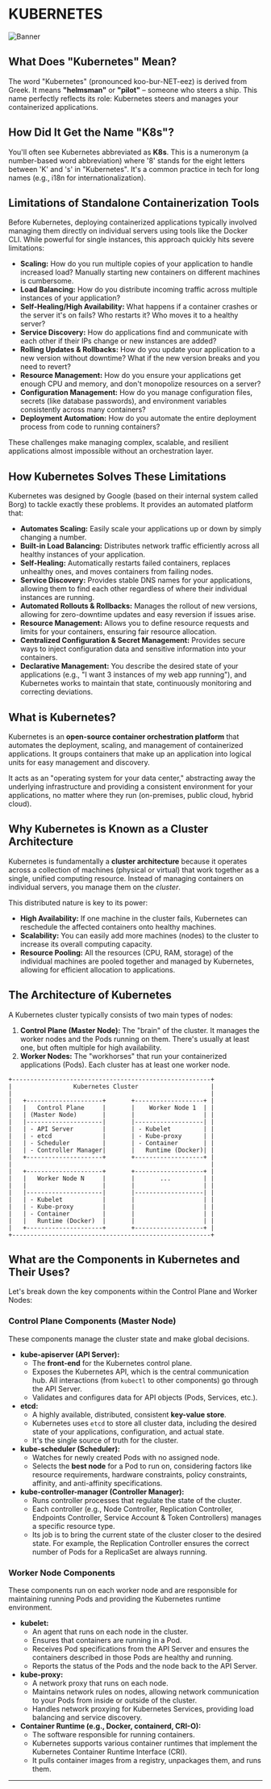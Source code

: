 # KUBERNETES

<img src="https://github.com/bhuvan-raj/Kubernetes-Openshift-Zero-to-Hero/blob/main/Introduction%20to%20K8s/assets/k8s.gif" alt="Banner" />


## What Does "Kubernetes" Mean?

The word "Kubernetes" (pronounced koo-bur-NET-eez) is derived from Greek. It means **"helmsman"** or **"pilot"** – someone who steers a ship. This name perfectly reflects its role: Kubernetes steers and manages your containerized applications.

## How Did It Get the Name "K8s"?

You'll often see Kubernetes abbreviated as **K8s**. This is a numeronym (a number-based word abbreviation) where '8' stands for the eight letters between 'K' and 's' in "Kubernetes". It's a common practice in tech for long names (e.g., i18n for internationalization).

## Limitations of Standalone Containerization Tools

Before Kubernetes, deploying containerized applications typically involved managing them directly on individual servers using tools like the Docker CLI. While powerful for single instances, this approach quickly hits severe limitations:

  * **Scaling:** How do you run multiple copies of your application to handle increased load? Manually starting new containers on different machines is cumbersome.
  * **Load Balancing:** How do you distribute incoming traffic across multiple instances of your application?
  * **Self-Healing/High Availability:** What happens if a container crashes or the server it's on fails? Who restarts it? Who moves it to a healthy server?
  * **Service Discovery:** How do applications find and communicate with each other if their IPs change or new instances are added?
  * **Rolling Updates & Rollbacks:** How do you update your application to a new version without downtime? What if the new version breaks and you need to revert?
  * **Resource Management:** How do you ensure your applications get enough CPU and memory, and don't monopolize resources on a server?
  * **Configuration Management:** How do you manage configuration files, secrets (like database passwords), and environment variables consistently across many containers?
  * **Deployment Automation:** How do you automate the entire deployment process from code to running containers?

These challenges make managing complex, scalable, and resilient applications almost impossible without an orchestration layer.

## How Kubernetes Solves These Limitations

Kubernetes was designed by Google (based on their internal system called Borg) to tackle exactly these problems. It provides an automated platform that:

  * **Automates Scaling:** Easily scale your applications up or down by simply changing a number.
  * **Built-in Load Balancing:** Distributes network traffic efficiently across all healthy instances of your application.
  * **Self-Healing:** Automatically restarts failed containers, replaces unhealthy ones, and moves containers from failing nodes.
  * **Service Discovery:** Provides stable DNS names for your applications, allowing them to find each other regardless of where their individual instances are running.
  * **Automated Rollouts & Rollbacks:** Manages the rollout of new versions, allowing for zero-downtime updates and easy reversion if issues arise.
  * **Resource Management:** Allows you to define resource requests and limits for your containers, ensuring fair resource allocation.
  * **Centralized Configuration & Secret Management:** Provides secure ways to inject configuration data and sensitive information into your containers.
  * **Declarative Management:** You describe the desired state of your applications (e.g., "I want 3 instances of my web app running"), and Kubernetes works to maintain that state, continuously monitoring and correcting deviations.

## What is Kubernetes?

Kubernetes is an **open-source container orchestration platform** that automates the deployment, scaling, and management of containerized applications. It groups containers that make up an application into logical units for easy management and discovery.

It acts as an "operating system for your data center," abstracting away the underlying infrastructure and providing a consistent environment for your applications, no matter where they run (on-premises, public cloud, hybrid cloud).

## Why Kubernetes is Known as a Cluster Architecture

Kubernetes is fundamentally a **cluster architecture** because it operates across a collection of machines (physical or virtual) that work together as a single, unified computing resource. Instead of managing containers on individual servers, you manage them on the *cluster*.

This distributed nature is key to its power:

  * **High Availability:** If one machine in the cluster fails, Kubernetes can reschedule the affected containers onto healthy machines.
  * **Scalability:** You can easily add more machines (nodes) to the cluster to increase its overall computing capacity.
  * **Resource Pooling:** All the resources (CPU, RAM, storage) of the individual machines are pooled together and managed by Kubernetes, allowing for efficient allocation to applications.

## The Architecture of Kubernetes

A Kubernetes cluster typically consists of two main types of nodes:

1.  **Control Plane (Master Node):** The "brain" of the cluster. It manages the worker nodes and the Pods running on them. There's usually at least one, but often multiple for high availability.
2.  **Worker Nodes:** The "workhorses" that run your containerized applications (Pods). Each cluster has at least one worker node.

<!-- end list -->

```
+-------------------------------------------------------+
|                 Kubernetes Cluster                    |
|                                                       |
|   +---------------------+       +-------------------+ |
|   |   Control Plane     |       |    Worker Node 1  | |
|   | (Master Node)       |       |                   | |
|   |---------------------|       |-------------------| |
|   | - API Server        |       | - Kubelet         | |
|   | - etcd              |       | - Kube-proxy      | |
|   | - Scheduler         |       | - Container       | |
|   | - Controller Manager|       |   Runtime (Docker)| |
|   +---------------------+       +-------------------+ |
|                                                       |
|   +---------------------+       +-------------------+ |
|   |   Worker Node N     |       |       ...         | |
|   |                     |       |                   | |
|   |---------------------|       |-------------------| |
|   | - Kubelet           |       |                   | |
|   | - Kube-proxy        |       |                   | |
|   | - Container         |       |                   | |
|   |   Runtime (Docker)  |       |                   | |
|   +---------------------+       +-------------------+ |
+-------------------------------------------------------+
```

## What are the Components in Kubernetes and Their Uses?

Let's break down the key components within the Control Plane and Worker Nodes:

### Control Plane Components (Master Node)

These components manage the cluster state and make global decisions.

  * **kube-apiserver (API Server):**
      * The **front-end** for the Kubernetes control plane.
      * Exposes the Kubernetes API, which is the central communication hub. All interactions (from `kubectl` to other components) go through the API Server.
      * Validates and configures data for API objects (Pods, Services, etc.).
  * **etcd:**
      * A highly available, distributed, consistent **key-value store**.
      * Kubernetes uses `etcd` to store all cluster data, including the desired state of your applications, configuration, and actual state.
      * It's the single source of truth for the cluster.
  * **kube-scheduler (Scheduler):**
      * Watches for newly created Pods with no assigned node.
      * Selects the **best node** for a Pod to run on, considering factors like resource requirements, hardware constraints, policy constraints, affinity, and anti-affinity specifications.
  * **kube-controller-manager (Controller Manager):**
      * Runs controller processes that regulate the state of the cluster.
      * Each controller (e.g., Node Controller, Replication Controller, Endpoints Controller, Service Account & Token Controllers) manages a specific resource type.
      * Its job is to bring the current state of the cluster closer to the desired state. For example, the Replication Controller ensures the correct number of Pods for a ReplicaSet are always running.

### Worker Node Components

These components run on each worker node and are responsible for maintaining running Pods and providing the Kubernetes runtime environment.

  * **kubelet:**
      * An agent that runs on each node in the cluster.
      * Ensures that containers are running in a Pod.
      * Receives Pod specifications from the API Server and ensures the containers described in those Pods are healthy and running.
      * Reports the status of the Pods and the node back to the API Server.
  * **kube-proxy:**
      * A network proxy that runs on each node.
      * Maintains network rules on nodes, allowing network communication to your Pods from inside or outside of the cluster.
      * Handles network proxying for Kubernetes Services, providing load balancing and service discovery.
  * **Container Runtime (e.g., Docker, containerd, CRI-O):**
      * The software responsible for running containers.
      * Kubernetes supports various container runtimes that implement the Kubernetes Container Runtime Interface (CRI).
      * It pulls container images from a registry, unpackages them, and runs them.


-----

